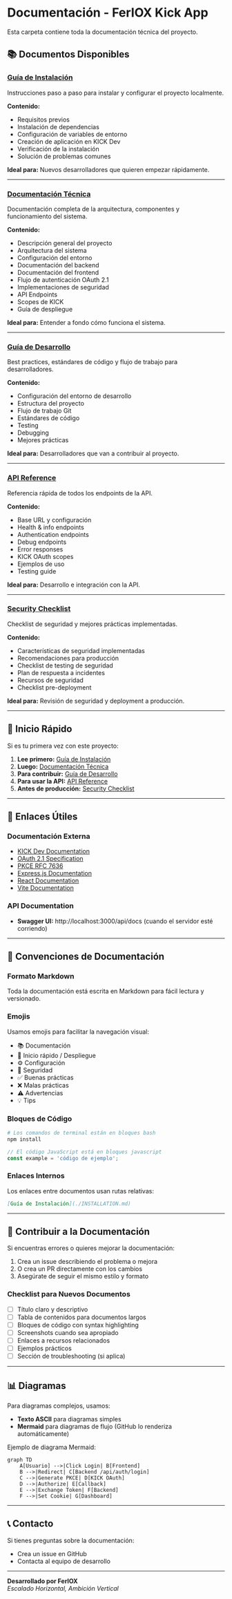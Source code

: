 # Documentación - FerIOX Kick App

Esta carpeta contiene toda la documentación técnica del proyecto.

## 📚 Documentos Disponibles

### [Guía de Instalación](./INSTALLATION.md)

Instrucciones paso a paso para instalar y configurar el proyecto localmente.

**Contenido:**

- Requisitos previos
- Instalación de dependencias
- Configuración de variables de entorno
- Creación de aplicación en KICK Dev
- Verificación de la instalación
- Solución de problemas comunes

**Ideal para:** Nuevos desarrolladores que quieren empezar rápidamente.

---

### [Documentación Técnica](./TECHNICAL_DOCUMENTATION.md)

Documentación completa de la arquitectura, componentes y funcionamiento del sistema.

**Contenido:**

- Descripción general del proyecto
- Arquitectura del sistema
- Configuración del entorno
- Documentación del backend
- Documentación del frontend
- Flujo de autenticación OAuth 2.1
- Implementaciones de seguridad
- API Endpoints
- Scopes de KICK
- Guía de despliegue

**Ideal para:** Entender a fondo cómo funciona el sistema.

---

### [Guía de Desarrollo](./DEVELOPMENT.md)

Best practices, estándares de código y flujo de trabajo para desarrolladores.

**Contenido:**

- Configuración del entorno de desarrollo
- Estructura del proyecto
- Flujo de trabajo Git
- Estándares de código
- Testing
- Debugging
- Mejores prácticas

**Ideal para:** Desarrolladores que van a contribuir al proyecto.

---

### [API Reference](./API_REFERENCE.md)

Referencia rápida de todos los endpoints de la API.

**Contenido:**

- Base URL y configuración
- Health & info endpoints
- Authentication endpoints
- Debug endpoints
- Error responses
- KICK OAuth scopes
- Ejemplos de uso
- Testing guide

**Ideal para:** Desarrollo e integración con la API.

---

### [Security Checklist](./SECURITY.md)

Checklist de seguridad y mejores prácticas implementadas.

**Contenido:**

- Características de seguridad implementadas
- Recomendaciones para producción
- Checklist de testing de seguridad
- Plan de respuesta a incidentes
- Recursos de seguridad
- Checklist pre-deployment

**Ideal para:** Revisión de seguridad y deployment a producción.

---

## 🚀 Inicio Rápido

Si es tu primera vez con este proyecto:

1. **Lee primero:** [Guía de Instalación](./INSTALLATION.md)
2. **Luego:** [Documentación Técnica](./TECHNICAL_DOCUMENTATION.md)
3. **Para contribuir:** [Guía de Desarrollo](./DEVELOPMENT.md)
4. **Para usar la API:** [API Reference](./API_REFERENCE.md)
5. **Antes de producción:** [Security Checklist](./SECURITY.md)

---

## 🔗 Enlaces Útiles

### Documentación Externa

- [KICK Dev Documentation](https://dev.kick.com)
- [OAuth 2.1 Specification](https://oauth.net/2.1/)
- [PKCE RFC 7636](https://datatracker.ietf.org/doc/html/rfc7636)
- [Express.js Documentation](https://expressjs.com/)
- [React Documentation](https://react.dev)
- [Vite Documentation](https://vitejs.dev/)

### API Documentation

- **Swagger UI:** http://localhost:3000/api/docs (cuando el servidor esté corriendo)

---

## 📝 Convenciones de Documentación

### Formato Markdown

Toda la documentación está escrita en Markdown para fácil lectura y versionado.

### Emojis

Usamos emojis para facilitar la navegación visual:

- 📚 Documentación
- 🚀 Inicio rápido / Despliegue
- ⚙️ Configuración
- 🔐 Seguridad
- ✅ Buenas prácticas
- ❌ Malas prácticas
- ⚠️ Advertencias
- 💡 Tips

### Bloques de Código

```bash
# Los comandos de terminal están en bloques bash
npm install
```

```javascript
// El código JavaScript está en bloques javascript
const example = 'código de ejemplo';
```

### Enlaces Internos

Los enlaces entre documentos usan rutas relativas:

```markdown
[Guía de Instalación](./INSTALLATION.md)
```

---

## 🤝 Contribuir a la Documentación

Si encuentras errores o quieres mejorar la documentación:

1. Crea un issue describiendo el problema o mejora
2. O crea un PR directamente con los cambios
3. Asegúrate de seguir el mismo estilo y formato

### Checklist para Nuevos Documentos

- [ ] Título claro y descriptivo
- [ ] Tabla de contenidos para documentos largos
- [ ] Bloques de código con syntax highlighting
- [ ] Screenshots cuando sea apropiado
- [ ] Enlaces a recursos relacionados
- [ ] Ejemplos prácticos
- [ ] Sección de troubleshooting (si aplica)

---

## 📊 Diagramas

Para diagramas complejos, usamos:

- **Texto ASCII** para diagramas simples
- **Mermaid** para diagramas de flujo (GitHub lo renderiza automáticamente)

Ejemplo de diagrama Mermaid:

```mermaid
graph TD
    A[Usuario] -->|Click Login| B[Frontend]
    B -->|Redirect| C[Backend /api/auth/login]
    C -->|Generate PKCE| D[KICK OAuth]
    D -->|Authorize| E[Callback]
    E -->|Exchange Token| F[Backend]
    F -->|Set Cookie| G[Dashboard]
```

---

## 📞 Contacto

Si tienes preguntas sobre la documentación:

- Crea un issue en GitHub
- Contacta al equipo de desarrollo

---

**Desarrollado por FerIOX**  
_Escalado Horizontal, Ambición Vertical_
